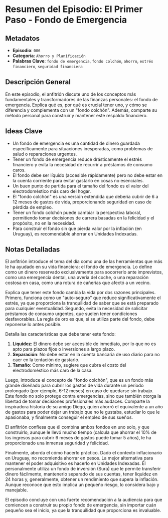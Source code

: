 # Resumen del Episodio: El Primer Paso - Fondo de Emergencia

## Metadatos

- **Episodio**: `006`
- **Categoría**: `Ahorro y Planificación`
- **Palabras Clave**: `fondo de emergencia`, `fondo colchón`, `ahorro`, `estrés financiero`, `seguridad financiera`

## Descripción General

En este episodio, el anfitrión discute uno de los conceptos más fundamentales y transformadores de las finanzas personales: el fondo de emergencia. Explica qué es, por qué es crucial tener uno, y cómo se diferencia y complementa con un "fondo colchón". Además, comparte su método personal para construir y mantener este respaldo financiero.

## Ideas Clave

- Un fondo de emergencia es una cantidad de dinero guardada específicamente para situaciones inesperadas, como problemas de salud o reparaciones urgentes.
- Tener un fondo de emergencia reduce drásticamente el estrés financiero y evita la necesidad de recurrir a préstamos de consumo caros.
- El fondo debe ser líquido (accesible rápidamente) pero no debe estar en la cuenta corriente para evitar gastarlo en cosas no esenciales.
- Un buen punto de partida para el tamaño del fondo es el valor del electrodoméstico más caro del hogar.
- El "fondo colchón" es una versión extendida que debería cubrir de 6 a 12 meses de gastos de vida, proporcionando seguridad en caso de pérdida de empleo.
- Tener un fondo colchón puede cambiar la perspectiva laboral, permitiendo tomar decisiones de carrera basadas en la felicidad y el propósito, no en la necesidad.
- Para construir el fondo sin que pierda valor por la inflación (en Uruguay), es recomendable ahorrar en Unidades Indexadas.

## Notas Detalladas

El anfitrión introduce el tema del día como una de las herramientas que más le ha ayudado en su vida financiera: el fondo de emergencia. Lo define como un dinero reservado exclusivamente para socorrerlo ante imprevistos, como una emergencia dental, una avería del coche, o una reparación costosa en casa, como una rotura de cañerías que afectó a un vecino.

Explica que tener este fondo cambia la vida por dos razones principales. Primero, funciona como un "auto-seguro" que reduce significativamente el estrés, ya que proporciona la tranquilidad de saber que se está preparado para cualquier eventualidad. Segundo, evita la necesidad de solicitar préstamos de consumo urgentes, que suelen tener condiciones desfavorables. La regla de oro es que, si se utiliza parte del fondo, debe reponerse lo antes posible.

Detalla las características que debe tener este fondo:

1.  **Liquidez**: El dinero debe ser accesible de inmediato, por lo que no es apto para plazos fijos o inversiones a largo plazo.
2.  **Separación**: No debe estar en la cuenta bancaria de uso diario para no caer en la tentación de gastarlo.
3.  **Tamaño**: Como mínimo, sugiere que cubra el costo del electrodoméstico más caro de la casa.

Luego, introduce el concepto de "fondo colchón", que es un fondo más grande diseñado para cubrir los gastos de vida durante un período prolongado (por ejemplo, 6-12 meses) en caso de quedarse sin trabajo. Este fondo no solo protege contra emergencias, sino que también otorga la libertad de tomar decisiones profesionales más audaces. Comparte la inspiradora historia de su amigo Diego, quien ahorró el equivalente a un año de gastos para poder dejar un trabajo que no le gustaba, estudiar lo que le apasionaba, y finalmente conseguir el empleo de sus sueños.

El anfitrión confiesa que él combina ambos fondos en uno solo, y que construirlo, aunque le llevó mucho tiempo (calcula que ahorrar el 10% de los ingresos para cubrir 6 meses de gastos puede tomar 5 años), le ha proporcionado una inmensa seguridad y felicidad.

Finalmente, aborda el cómo hacerlo práctico. Dado el contexto inflacionario en Uruguay, no recomienda ahorrar en pesos. La mejor alternativa para mantener el poder adquisitivo es hacerlo en Unidades Indexadas. Él personalmente utiliza un fondo de inversión (Sura) que le permite transferir dinero fácilmente, mantenerlo separado de sus cuentas, tener liquidez en 24 horas y, generalmente, obtener un rendimiento que supera la inflación. Aunque reconoce que esto implica un pequeño riesgo, lo considera bajo y manejable.

El episodio concluye con una fuerte recomendación a la audiencia para que comiencen a construir su propio fondo de emergencia, sin importar cuán pequeño sea el inicio, ya que la tranquilidad que proporciona es invaluable.
